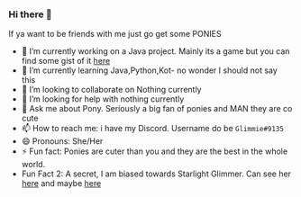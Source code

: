### Hi there 👋

<!--
**StarTwi/StarTwi** is a ✨ _special_ ✨ repository because its `README.md` (this file) appears on your GitHub profile.

-->If ya want to be friends with me just go get some PONIES

- 🔭 I’m currently working on a Java project. Mainly its a game but you can find some gist of it [here](https://www.youtube.com/watch?v=6OZAiTYlPLg)
- 🌱 I’m currently learning Java,Python,Kot- no wonder I should not say this
- 👯 I’m looking to collaborate on Nothing currently
- 🤔 I’m looking for help with nothing currently
- 💬 Ask me about Pony. Seriously a big fan of ponies and MAN they are co cute
- 📫 How to reach me: i have my Discord. Username do be `Glimmie#9135`
- 😄 Pronouns: She/Her
- ⚡ Fun fact: Ponies are cuter than you and they are the best in the whole world.
- Fun Fact 2: A secret, I am biased towards Starlight Glimmer. Can see her [here](https://www.google.com/search?q=starlight+glimmer&rlz=1C1CHBF_enIN881IN881&sxsrf=ALeKk02pT5qgZuljCOFYVeQ6yFMzIg-dNg:1614685602679&tbm=isch&source=iu&ictx=1&fir=Z2JXcvkbUD-YNM%252Cxim-W0jD77LeAM%252C_&vet=1&usg=AI4_-kSl4Hrlmz076nsWsOKm09YNELRl3Q&sa=X&ved=2ahUKEwjS1ZXOxJHvAhUGxTgGHRfSB2YQ9QF6BAgLEAE#imgrc=Z2JXcvkbUD-YNM) and maybe [here](https://www.youtube.com/watch?v=dQw4w9WgXcQ)
